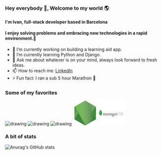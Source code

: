 ### Hey everybody 👋, Welcome to my world 🌎
#### I'm Ivan, full-stack developer based in Barcelona

#### I enjoy solving problems and embracing new technologies in a rapid environment.🚀

- 🔭 I’m currently working on building a learning aid app.
- 🌱 I’m currently learning Python and Django.
- 💬 Ask me about whatever is on your mind, always look forward to fresh ideas.
- 📫 How to reach me: [LinkedIn](https://www.linkedin.com/in/ivan-gelo/)
- ⚡ Fun fact: I ran a sub 5 hour Marathon 👟

### Some of my favorites

<img src=https://upload.wikimedia.org/wikipedia/commons/thumb/4/4c/Typescript_logo_2020.svg/1024px-Typescript_logo_2020.svg.png alt="drawing" width="80"/> <img src=https://seeklogo.com/images/R/react-logo-7B3CE81517-seeklogo.com.png alt="drawing" width="80"/>
<img src=https://upload.wikimedia.org/wikipedia/commons/thumb/2/29/Postgresql_elephant.svg/1200px-Postgresql_elephant.svg.png alt="drawing" width="80"/>
<img src=https://raw.githubusercontent.com/github/explore/80688e429a7d4ef2fca1e82350fe8e3517d3494d/topics/nodejs/nodejs.png alt="drawing" width="80"/>
<img src=https://raw.githubusercontent.com/github/explore/80688e429a7d4ef2fca1e82350fe8e3517d3494d/topics/mongodb/mongodb.png alt="drawing" width="80"/>

### A bit of stats

![Anurag's GitHub stats](https://github-readme-stats.vercel.app/api?username=IvanGelo1&count_private=true&show_icons=true&theme=radical)
